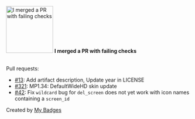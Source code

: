 <img src="https://my-badges.github.io/my-badges/this-is-fine.png" alt="I merged a PR with failing checks" title="I merged a PR with failing checks" width="128">
<strong>I merged a PR with failing checks</strong>
<br><br>

Pull requests:

- <a href="https://github.com/andrewjswan/dtek-blackout-schedule-calendars/pull/13">#13</a>: Add artifact description, Update year in LICENSE
- <a href="https://github.com/MediaPortal/MediaPortal-1/pull/321">#321</a>: MP1.34: DefaultWideHD skin update
- <a href="https://github.com/andrewjswan/EspHoMaTriXv2/pull/42">#42</a>: Fix `wildcard` bug for `del_screen` does not yet work with icon names containing a `screen_id`


Created by <a href="https://github.com/my-badges/my-badges">My Badges</a>